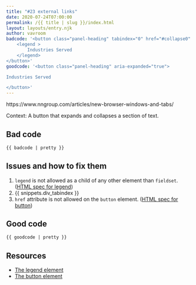 ```yaml
---
title: "#23 external links"
date: 2020-07-24T07:00:00
permalink: /{{ title | slug }}/index.html
layout: layouts/entry.njk
author: vavroom
badcode: '<button class="panel-heading" tabindex="0" href="#collapse0" aria-expanded="true">
    <legend >
        Industries Served
    </legend>
</button>'
goodcode: '<button class="panel-heading" aria-expanded="true">

Industries Served

</button>'
---
```

<div class="section bad">
https://www.nngroup.com/articles/new-browser-windows-and-tabs/

Context: A button that expands and collapses a section of text.

## Bad code

```html
{{ badcode | pretty }}
```
</div>

<div class="section" id="issues">

## Issues and how to fix them

1. `legend` is not allowed as a child of any other element than `fieldset`.
(<a href="#foot-note1">HTML spec for legend</a>)
1. {{ snippets.div_tabindex }}  
1. `href` attribute is not allowed on the `button` element.
(<a href="#foot-note2">HTML spec for button</a>)

</div>

<div class="section">

## Good code

```html
{{ goodcode | pretty }}
```
</div>

<div class="section">

## Resources

* <a href="https://html.spec.whatwg.org/#the-legend-element" id="foot-note1" rel="noopener">The legend element</a>
* <a href="https://html.spec.whatwg.org/#the-button-element" id="foot-note2" rel="noopener">The button element</a>

</div>

